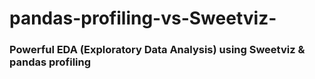 # pandas-profiling-vs-Sweetviz-
### Powerful EDA (Exploratory Data Analysis) using Sweetviz &amp; pandas profiling
